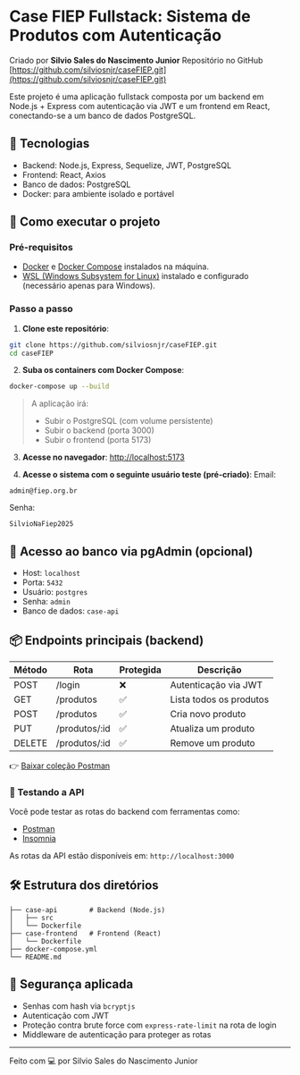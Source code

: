 # Case FIEP Fullstack: Sistema de Produtos com Autenticação
Criado por **Silvio Sales do Nascimento Junior**
Repositório no GitHub [https://github.com/silviosnjr/caseFIEP.git](https://github.com/silviosnjr/caseFIEP.git)

Este projeto é uma aplicação fullstack composta por um backend em Node.js + Express com autenticação via JWT e um frontend em React, conectando-se a um banco de dados PostgreSQL.

## 🧱 Tecnologias

- Backend: Node.js, Express, Sequelize, JWT, PostgreSQL
- Frontend: React, Axios
- Banco de dados: PostgreSQL
- Docker: para ambiente isolado e portável

## 🚀 Como executar o projeto

### Pré-requisitos

- [Docker](https://www.docker.com/products/docker-desktop/) e [Docker Compose](https://docs.docker.com/compose/) instalados na máquina.
- [WSL (Windows Subsystem for Linux)](https://learn.microsoft.com/pt-br/windows/wsl/install) instalado e configurado (necessário apenas para Windows).


### Passo a passo

1. **Clone este repositório**:
```bash
git clone https://github.com/silviosnjr/caseFIEP.git
cd caseFIEP
```

2. **Suba os containers com Docker Compose**:
```bash
docker-compose up --build
```

> A aplicação irá:
> - Subir o PostgreSQL (com volume persistente)
> - Subir o backend (porta 3000)
> - Subir o frontend (porta 5173)

3. **Acesse no navegador**:
[http://localhost:5173](http://localhost:5173)

4. **Acesse o sistema com o seguinte usuário teste (pré-criado)**:
Email:
```
admin@fiep.org.br
```
Senha:
```
SilvioNaFiep2025
```

## 🐘 Acesso ao banco via pgAdmin (opcional)

- Host: `localhost`
- Porta: `5432`
- Usuário: `postgres`
- Senha: `admin`
- Banco de dados: `case-api`

## 📦 Endpoints principais (backend)

| Método | Rota         | Protegida | Descrição              |
|--------|--------------|-----------|------------------------|
| POST   | /login       | ❌        | Autenticação via JWT   |
| GET    | /produtos    | ✅        | Lista todos os produtos|
| POST   | /produtos    | ✅        | Cria novo produto      |
| PUT    | /produtos/:id| ✅        | Atualiza um produto    |
| DELETE | /produtos/:id| ✅        | Remove um produto      |

👉 [Baixar coleção Postman](./case-api/postman/collection.json)


### 🧪 Testando a API

Você pode testar as rotas do backend com ferramentas como:

- [Postman](https://www.postman.com/)
- [Insomnia](https://insomnia.rest/)

As rotas da API estão disponíveis em: `http://localhost:3000`


## 🛠 Estrutura dos diretórios

```
├── case-api        # Backend (Node.js)
│   ├── src
│   └── Dockerfile
├── case-frontend   # Frontend (React)
│   └── Dockerfile
├── docker-compose.yml
└── README.md
```

## 🔐 Segurança aplicada

- Senhas com hash via `bcryptjs`
- Autenticação com JWT
- Proteção contra brute force com `express-rate-limit` na rota de login
- Middleware de autenticação para proteger as rotas

---

Feito com 💻 por Silvio Sales do Nascimento Junior
